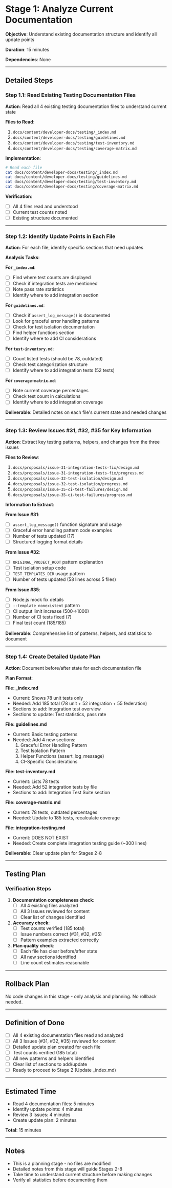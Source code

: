 # Stage 1: Analyze Current Documentation

**Objective**: Understand existing documentation structure and identify all update points

**Duration**: 15 minutes

**Dependencies**: None

---

## Detailed Steps

### Step 1.1: Read Existing Testing Documentation Files

**Action**: Read all 4 existing testing documentation files to understand current state

**Files to Read**:
1. `docs/content/developer-docs/testing/_index.md`
2. `docs/content/developer-docs/testing/guidelines.md`
3. `docs/content/developer-docs/testing/test-inventory.md`
4. `docs/content/developer-docs/testing/coverage-matrix.md`

**Implementation**:
```bash
# Read each file
cat docs/content/developer-docs/testing/_index.md
cat docs/content/developer-docs/testing/guidelines.md
cat docs/content/developer-docs/testing/test-inventory.md
cat docs/content/developer-docs/testing/coverage-matrix.md
```

**Verification**:
- [ ] All 4 files read and understood
- [ ] Current test counts noted
- [ ] Existing structure documented

---

### Step 1.2: Identify Update Points in Each File

**Action**: For each file, identify specific sections that need updates

**Analysis Tasks**:

**For `_index.md`**:
- [ ] Find where test counts are displayed
- [ ] Check if integration tests are mentioned
- [ ] Note pass rate statistics
- [ ] Identify where to add integration section

**For `guidelines.md`**:
- [ ] Check if `assert_log_message()` is documented
- [ ] Look for graceful error handling patterns
- [ ] Check for test isolation documentation
- [ ] Find helper functions section
- [ ] Identify where to add CI considerations

**For `test-inventory.md`**:
- [ ] Count listed tests (should be 78, outdated)
- [ ] Check test categorization structure
- [ ] Identify where to add integration tests (52 tests)

**For `coverage-matrix.md`**:
- [ ] Note current coverage percentages
- [ ] Check test count in calculations
- [ ] Identify where to add integration coverage

**Deliverable**: Detailed notes on each file's current state and needed changes

---

### Step 1.3: Review Issues #31, #32, #35 for Key Information

**Action**: Extract key testing patterns, helpers, and changes from the three issues

**Files to Review**:
1. `docs/proposals/issue-31-integration-tests-fix/design.md`
2. `docs/proposals/issue-31-integration-tests-fix/progress.md`
3. `docs/proposals/issue-32-test-isolation/design.md`
4. `docs/proposals/issue-32-test-isolation/progress.md`
5. `docs/proposals/issue-35-ci-test-failures/design.md`
6. `docs/proposals/issue-35-ci-test-failures/progress.md`

**Information to Extract**:

**From Issue #31**:
- [ ] `assert_log_message()` function signature and usage
- [ ] Graceful error handling pattern code examples
- [ ] Number of tests updated (17)
- [ ] Structured logging format details

**From Issue #32**:
- [ ] `ORIGINAL_PROJECT_ROOT` pattern explanation
- [ ] Test isolation setup code
- [ ] `TEST_TEMPLATES_DIR` usage pattern
- [ ] Number of tests updated (58 lines across 5 files)

**From Issue #35**:
- [ ] Node.js mock fix details
- [ ] `--template nonexistent` pattern
- [ ] CI output limit increase (500→1000)
- [ ] Number of CI tests fixed (7)
- [ ] Final test count (185/185)

**Deliverable**: Comprehensive list of patterns, helpers, and statistics to document

---

### Step 1.4: Create Detailed Update Plan

**Action**: Document before/after state for each documentation file

**Plan Format**:

**File: _index.md**
- Current: Shows 78 unit tests only
- Needed: Add 185 total (78 unit + 52 integration + 55 federation)
- Sections to add: Integration test overview
- Sections to update: Test statistics, pass rate

**File: guidelines.md**
- Current: Basic testing patterns
- Needed: Add 4 new sections:
  1. Graceful Error Handling Pattern
  2. Test Isolation Pattern
  3. Helper Functions (assert_log_message)
  4. CI-Specific Considerations

**File: test-inventory.md**
- Current: Lists 78 tests
- Needed: Add 52 integration tests by file
- Sections to add: Integration Test Suite section

**File: coverage-matrix.md**
- Current: 78 tests, outdated percentages
- Needed: Update to 185 tests, recalculate coverage

**File: integration-testing.md**
- Current: DOES NOT EXIST
- Needed: Create complete integration testing guide (~300 lines)

**Deliverable**: Clear update plan for Stages 2-8

---

## Testing Plan

### Verification Steps

1. **Documentation completeness check**:
   - [ ] All 4 existing files analyzed
   - [ ] All 3 Issues reviewed for content
   - [ ] Clear list of changes identified

2. **Accuracy check**:
   - [ ] Test counts verified (185 total)
   - [ ] Issue numbers correct (#31, #32, #35)
   - [ ] Pattern examples extracted correctly

3. **Plan quality check**:
   - [ ] Each file has clear before/after state
   - [ ] All new sections identified
   - [ ] Line count estimates reasonable

---

## Rollback Plan

No code changes in this stage - only analysis and planning. No rollback needed.

---

## Definition of Done

- [ ] All 4 existing documentation files read and analyzed
- [ ] All 3 Issues (#31, #32, #35) reviewed for content
- [ ] Detailed update plan created for each file
- [ ] Test counts verified (185 total)
- [ ] All new patterns and helpers identified
- [ ] Clear list of sections to add/update
- [ ] Ready to proceed to Stage 2 (Update _index.md)

---

## Estimated Time

- Read 4 documentation files: 5 minutes
- Identify update points: 4 minutes
- Review 3 Issues: 4 minutes
- Create update plan: 2 minutes

**Total**: 15 minutes

---

## Notes

- This is a planning stage - no files are modified
- Detailed notes from this stage will guide Stages 2-8
- Take time to understand current structure before making changes
- Verify all statistics before documenting them
